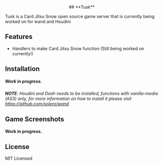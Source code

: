 <p align="center">
## **Tusk**
</p>
Tusk is a Card Jitsu Snow open source game server that is currently being worked on for wand and Houdini

## Features
- Handlers to make Card Jitsu Snow function (Still being worked on currently!)

## Installation
##### Work in progress.
***NOTE**: Houdini and Dash needs to be installed, functions with vanilla-media (AS3) only, for more information on how to install it please visit https://github.com/solero/wand*

## Game Screenshots
#### Work in progress.

## License

MIT Licensed
